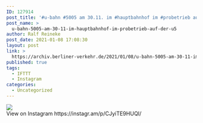 ```yaml
---
ID: 127914
post_title: '#u-bahn #5005 am 30.11. im #hauptbahnhof im #probetrieb auf der #u5'
post_name: >
  u-bahn-5005-am-30-11-im-hauptbahnhof-im-probetrieb-auf-der-u5
author: Ralf Reineke
post_date: 2021-01-08 17:08:30
layout: post
link: >
  https://archiv.berliner-verkehr.de/2021/01/08/u-bahn-5005-am-30-11-im-hauptbahnhof-im-probetrieb-auf-der-u5/
published: true
tags:
  - IFTTT
  - Instagram
categories:
  - Uncategorized
---
```

<div><img src='https://scontent-iad3-1.cdninstagram.com/v/t51.29350-15/137067943_739878340262465_3888331212175788396_n.jpg?_nc_cat=100&ccb=2&_nc_sid=8ae9d6&_nc_ohc=_BJHC5U_05wAX8fagU8&_nc_ht=scontent-iad3-1.cdninstagram.com&oh=28d708f272efe6ef941565969de30686&oe=601D2E45' style='max-width:600px;' /><br/><div>View on Instagram https://instagr.am/p/CJyiTE9HUQI/</div></div>